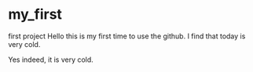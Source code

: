 # my_first
first project
Hello this is my first time to use the github.
I find that today is very cold.

Yes indeed, it is very cold.
